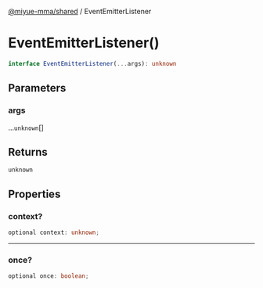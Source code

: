[@miyue-mma/shared](../index.md) / EventEmitterListener

# EventEmitterListener()

```ts
interface EventEmitterListener(...args): unknown
```

## Parameters

### args

...`unknown`[]

## Returns

`unknown`

## Properties

### context?

```ts
optional context: unknown;
```

***

### once?

```ts
optional once: boolean;
```
